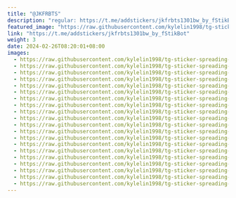 ```yaml
---
title: "@JKFRBTS"
description: "regular: https://t.me/addstickers/jkfrbts1301bw_by_fStikBot"
featured_image: "https://raw.githubusercontent.com/kylelin1998/tg-sticker-spreading-worldwide-images/main/img/9177cfad-96cb-47f4-a841-e0ece86d2ff3.jpg"
link: "https://t.me/addstickers/jkfrbts1301bw_by_fStikBot"
weight: 3
date: 2024-02-26T08:20:01+08:00
images:
  - https://raw.githubusercontent.com/kylelin1998/tg-sticker-spreading-worldwide-images/main/img/9177cfad-96cb-47f4-a841-e0ece86d2ff3.jpg
  - https://raw.githubusercontent.com/kylelin1998/tg-sticker-spreading-worldwide-images/main/img/d24da4f5-2f8c-47c6-979f-ecda876ee2b8.jpg
  - https://raw.githubusercontent.com/kylelin1998/tg-sticker-spreading-worldwide-images/main/img/e654df00-119b-4fda-b7e2-1fa08688bd0b.jpg
  - https://raw.githubusercontent.com/kylelin1998/tg-sticker-spreading-worldwide-images/main/img/bf92ae96-1c96-43d9-a0c9-168018fc351c.jpg
  - https://raw.githubusercontent.com/kylelin1998/tg-sticker-spreading-worldwide-images/main/img/78be9524-fdc0-4b10-83be-e93d8ffa8922.jpg
  - https://raw.githubusercontent.com/kylelin1998/tg-sticker-spreading-worldwide-images/main/img/721d0a48-aae0-4953-96ab-a48bdb88f037.jpg
  - https://raw.githubusercontent.com/kylelin1998/tg-sticker-spreading-worldwide-images/main/img/c19fdfdd-d680-42be-b969-7b7afeb99012.jpg
  - https://raw.githubusercontent.com/kylelin1998/tg-sticker-spreading-worldwide-images/main/img/dd4c0da7-836e-4381-a46a-3c26e4610c31.jpg
  - https://raw.githubusercontent.com/kylelin1998/tg-sticker-spreading-worldwide-images/main/img/486eee6b-383c-4aef-9c3c-1d6d49611235.jpg
  - https://raw.githubusercontent.com/kylelin1998/tg-sticker-spreading-worldwide-images/main/img/0ed6ea6d-db05-4814-9575-5a3115525d6a.jpg
  - https://raw.githubusercontent.com/kylelin1998/tg-sticker-spreading-worldwide-images/main/img/711c359b-6d2a-4225-94a2-d479e14f9cae.jpg
  - https://raw.githubusercontent.com/kylelin1998/tg-sticker-spreading-worldwide-images/main/img/595dfde3-5d96-48c0-aab8-c0b590ddc004.jpg
  - https://raw.githubusercontent.com/kylelin1998/tg-sticker-spreading-worldwide-images/main/img/7c4e816a-3b6d-4b50-b0cf-44d9712fa7c9.jpg
  - https://raw.githubusercontent.com/kylelin1998/tg-sticker-spreading-worldwide-images/main/img/7d36e83d-db0b-4347-aaa3-f3ec17c18b91.jpg
  - https://raw.githubusercontent.com/kylelin1998/tg-sticker-spreading-worldwide-images/main/img/52dca882-c12e-438c-89e9-91c00f5b3ab2.jpg
  - https://raw.githubusercontent.com/kylelin1998/tg-sticker-spreading-worldwide-images/main/img/fb3dad30-cd7e-4e95-990e-565aaf0f160b.jpg
  - https://raw.githubusercontent.com/kylelin1998/tg-sticker-spreading-worldwide-images/main/img/6cb1a403-d1b0-4c66-8683-1d4feedf8d7a.jpg
  - https://raw.githubusercontent.com/kylelin1998/tg-sticker-spreading-worldwide-images/main/img/85e31dd7-d53e-416a-936e-eaee37264460.jpg
  - https://raw.githubusercontent.com/kylelin1998/tg-sticker-spreading-worldwide-images/main/img/c48ce5d5-5cdf-4a5a-9626-0332fc5496d0.jpg
  - https://raw.githubusercontent.com/kylelin1998/tg-sticker-spreading-worldwide-images/main/img/59f95f05-4ab5-4793-9523-b4736c8860d3.jpg
---
```

